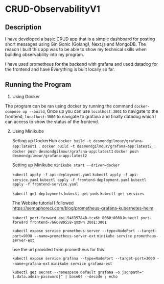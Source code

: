 # CRUD-ObservabilityV1

## Description

I have developed a basic CRUD app that is a simple dashboard for posting short messages using Gin Gonic (Golang), Next.js and MongoDB. The reason I built this app was to be able to show my technical skills when building observability into my program.

I have used prometheus for the backend with grafana and used datadog for the frontend and have  Everything is built locally so far.

## Running the Program

1. Using Docker
   
The program can be ran using docker by running the command `docker-compose up --build`, Once up you can use `localhost:3001` to navigate to the frontend, `localhost:3000` to navigate to grafana and finally datadog which I can access to show the status of the frontend.

2. Using Minikube

    Setting up DockerHub
    `docker build -t desmondgilmour/grafana-app:latest1 .`
    `docker build -t desmondgilmour/grafana-app:latest2 .`
    `docker push desmondgilmour/grafana-app:latest1`
    `docker push desmondgilmour/grafana-app:latest2`
   
    Setting up Minikube
    `minikube start --driver=docker`

    `kubectl apply -f api-deployment.yaml`
    `kubectl apply -f api-service.yaml`
    `kubectl apply -f frontend-deployment.yaml`
    `kubectl apply -f frontend-service.yaml`

    `kubectl get deployments`
    `kubectl get pods`
    `kubectl get services`

    The Website tutorial I followed
    https://semaphoreci.com/blog/prometheus-grafana-kubernetes-helm

    `kubectl port-forward api-946957848-tcx6t 8080:8080`
    `kubectl port-forward frontend-7666889558-qmzwn 3001:3001`

    `kubectl expose service prometheus-server --type=NodePort --target-port=9090 --name=prometheus-server-ext`
    `minikube service prometheus-server-ext`

    use the url provided from prometheus for this.

    `kubectl expose service grafana --type=NodePort --target-port=3000 --name=grafana-ext`
    `minikube service grafana-ext`

    `kubectl get secret --namespace default grafana -o jsonpath="{.data.admin-password}" | base64 --decode ; echo`

